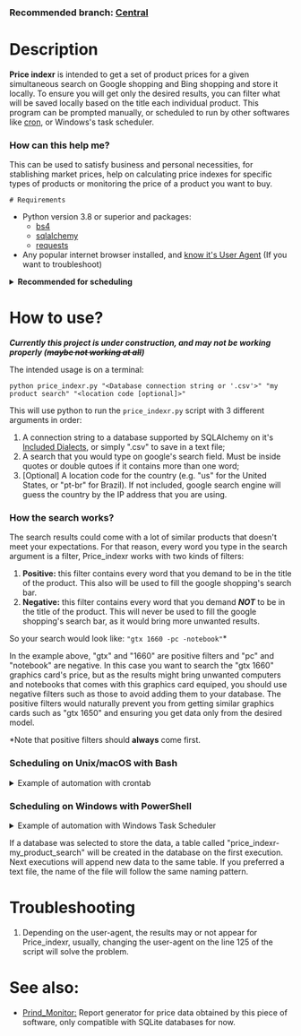 ### Recommended branch: [Central](https://github.com/VFLins/price_indexr/tree/central)

# Description

**Price indexr** is intended to get a set of product prices for a given simultaneous search on Google shopping and Bing shopping and store it locally. To ensure you will get only the desired results, you can filter what will be saved locally based on the title each individual product. This program can be prompted manually, or scheduled to run by other softwares like [cron](https://cron-job.org/en/), or Windows's task scheduler.

### How can this help me?

This can be used to satisfy business and personal necessities, for stablishing market prices, help on calculating price indexes for specific types of products or monitoring the price of a product you want to buy.

    # Requirements

- Python version 3.8 or superior and packages:
    - [bs4](https://pypi.org/project/beautifulsoup4/)
    - [sqlalchemy](https://pypi.org/project/SQLAlchemy/)
    - [requests](https://pypi.org/project/requests/)
- Any popular internet browser installed, and [know it's User Agent](https://developers.whatismybrowser.com/useragents/parse/?analyse-my-user-agent=yes#parse-useragent) (If you want to troubleshoot)

<details>
    <summary> <b>Recommended for scheduling</b> </summary>
    
For macOS/Unix operating systems:
- [Bash](http://tiswww.case.edu/php/chet/bash/bashtop.html)
- [cron/anacron](https://cron-job.org/en/) or [cronitor](https://cronitor.io) installed

For Windows operating systems:
- [PowerShell](https://docs.microsoft.com/pt-br/powershell/scripting/overview?view=powershell-7.2)
- [Windows Task Scheduler](https://docs.microsoft.com/en-us/windows/win32/taskschd/task-scheduler-start-page)
    
</details>

# How to use?

***Currently this project is under construction, and may not be working properly (~~maybe not working at all~~)***

The intended usage is on a terminal:

```
python price_indexr.py "<Database connection string or '.csv'>" "my product search" "<location code [optional]>"
```

This will use python to run the ```price_indexr.py``` script with 3 different arguments in order:
1. A connection string to a database supported by SQLAlchemy on it's [Included Dialects](https://docs.sqlalchemy.org/en/14/dialects/#included-dialects), or simply ".csv" to save in a text file;
2. A search that you would type on google's search field. Must be inside quotes or double qutoes if it contains more than one word;
3. [Optional] A location code for the country (e.g. "us" for the United States, or "pt-br" for Brazil). If not included, google search engine will guess the country by the IP address that you are using.

### How the search works?

The search results could come with a lot of similar products that doesn't meet your expectations. For that reason, every word you type in the search argument is a filter, Price_indexr works with two kinds of filters:

1. **Positive:** this filter contains every word that you demand to be in the title of the product. This also will be used to fill the google shopping's search bar.
2. **Negative:** this filter contains every word that you demand ***NOT*** to be in the title of the product. This will never be used to fill the google shopping's search bar, as it would bring more unwanted results.

So your search would look like: ```"gtx 1660 -pc -notebook"```*

In the example above, "gtx" and "1660" are positive filters and "pc" and "notebook" are negative. In this case you want to search the "gtx 1660" graphics card's price, but as the results might bring unwanted computers and notebooks that comes with this graphics card equiped, you should use negative filters such as those to avoid adding them to your database. The positive filters would naturally prevent you from getting similar graphics cards such as "gtx 1650" and ensuring you get data only from the desired model.

 *Note that positive filters should **always** come first.

### Scheduling on Unix/macOS with Bash

<details>
    <summary> Example of automation with crontab </summary>

    ```
    PYTHON_PATH="<path to desired python interpreter>"
    SCRIPT_PATH="<path to price_indexr.py>"
    DB_CON="<your database connection string>" 
    # or ".csv" to save in a text file in the same folder of your script instead of a database

    crontab -e
    @monthly "$PYTHON_PATH" "$SCRIPT_PATH" "$DB_CON" "my product search"
    # To check the schedules made:
    crontab -l
    ```
</details> 

### Scheduling on Windows with PowerShell

<details>
    <summary> Example of automation with Windows Task Scheduler </summary>

    ```
    $PYTHON_PATH = "<path to desired python interpreter>"
    $SCRIPT_PATH = "<path to price_indexr.py>"
    $DB_CON = "<your database connection string>" 

    $price_indexr_action = New-ScheduledTaskAction 
        -Execute "python3 $SCRIPT_PATH $DB_CON 'my product search'"
    $monthly = New-ScheduledTaskTrigger -Monthly -At 0:00am
    $task_<unique name> = Register-ScheduledTask 
        -Action $price_indexr_action
        -Trigger $monthly 
        -TaskName "<unique name>" 
        -Description "<Your Description>"
    $task_<unique name> | Set-ScheduledTask
    ```
</details>

If a database was selected to store the data, a table called "price_indexr-my_product_search" will be created in the database on the first execution. Next executions will append new data to the same table. If you preferred a text file, the name of the file will follow the same naming pattern.
    
# Troubleshooting

1. Depending on the user-agent, the results may or not appear for Price_indexr, usually, changing the user-agent on the line 125 of the script will solve the problem.

# See also:

- [Prind_Monitor:](https://github.com/VFLins/Prind_Monitor) Report generator for price data obtained by this piece of software, only compatible with SQLite databases for now. 
